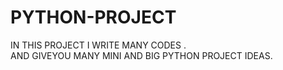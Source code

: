 # PYTHON-PROJECT
IN THIS PROJECT I WRITE MANY CODES . <BR>
AND GIVEYOU MANY MINI AND BIG PYTHON PROJECT IDEAS.
